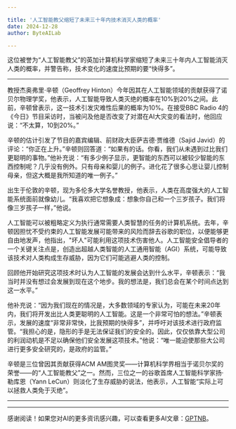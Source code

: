 ```yaml
---

title: '人工智能教父缩短了未来三十年内技术消灭人类的概率'
date: 2024-12-28
author: ByteAILab

---
```


这位被誉为“人工智能教父”的英加计算机科学家缩短了未来三十年内人工智能消灭人类的概率，并警告称，技术变化的速度比预期的要“快得多”。

---
教授杰奥弗里·辛顿（Geoffrey Hinton）今年因其在人工智能领域的贡献获得了诺贝尔物理学奖，他表示，人工智能导致人类灭绝的概率在10%到20%之间。此前，辛顿曾表示，这一技术引发灾难性后果的概率为10%。在接受BBC Radio 4的《今日》节目采访时，当被问及他是否改变了对潜在AI大灾变的看法时，他回应说：“不太算，10到20%。”

辛顿的估计引发了节目的嘉宾编辑、前财政大臣萨吉德·贾维德（Sajid Javid）的评论：“你正在上升。”辛顿则回答道：“如果有的话。你看，我们从未遇到过比我们更聪明的事物。”他补充说：“有多少例子显示，更智能的东西可以被较少智能的东西控制呢？几乎没有例外。只有母亲和婴儿的例子。进化花了很多心思让婴儿控制母亲，但这大概是我所知道的唯一例子。”

出生于伦敦的辛顿，现为多伦多大学名誉教授，他表示，人类在高度强大的人工智能系统面前就像幼儿。“我喜欢把它想象成：想象你自己和一个三岁孩子。我们将像三岁孩子一样，”他说。

人工智能可以被粗略定义为执行通常需要人类智慧的任务的计算机系统。去年，辛顿因担忧不受约束的人工智能发展可能带来的风险而辞去谷歌的职位，以便能够更自由地发声，他指出，"坏人"可能利用这项技术伤害他人。人工智能安全倡导者的一个关键关注点是，创造出超越人类智能的人工通用智能（AGI）系统，可能导致该技术对人类构成生存威胁，因为它们可能逃避人类的控制。

回顾他开始研究这项技术时认为人工智能的发展会达到什么水平，辛顿表示：“我当时并没有想过会发展到现在这个地步。我的想法是，我们总会在某个时间点达到这一水平。”

他补充说：“因为我们现在的情况是，大多数领域的专家认为，可能在未来20年内，我们将开发出比人类更聪明的人工智能。这是一个非常可怕的想法。”辛顿表示，发展的速度“非常非常快，比我预期的快得多”，并呼吁对该技术进行政府监管。“我担心的是，隐形的手是无法保证我们的安全的。因此，仅仅依靠大型公司的利润动机是不足以确保他们安全发展这项技术。”他说：“唯一能迫使那些大公司进行更多安全研究的，是政府的监管。”

辛顿是三位曾因其贡献获得ACM AM图灵奖——计算机科学界相当于诺贝尔奖的荣誉——的“人工智能教父”之一。然而，三位之一的谷歌首席人工智能科学家扬·勒库恩（Yann LeCun）则淡化了生存威胁的说法，他表示，人工智能“实际上可以拯救人类免于灭绝”。

---
---
感谢阅读！如果您对AI的更多资讯感兴趣，可以查看更多AI文章：[GPTNB](https://gptnb.com)。